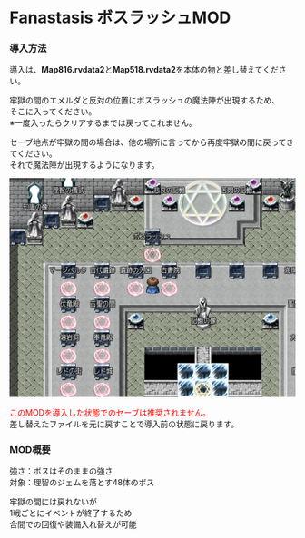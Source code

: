 # Fanastasis ボスラッシュMOD

### 導入方法
導入は、**Map816.rvdata2**と**Map518.rvdata2**を本体の物と差し替えてください。

牢獄の間のエメルダと反対の位置にボスラッシュの魔法陣が出現するため、\
そこに入ってください。\
※一度入ったらクリアするまでは戻ってこれません。

セーブ地点が牢獄の間の場合は、他の場所に言ってから再度牢獄の間に戻ってきてください。\
それで魔法陣が出現するようになります。

![牢獄の間のボスラッシュ魔法陣](img\20211223020502.png "牢獄の間のボスラッシュ魔法陣")

<font color="Red">このMODを導入した状態でのセーブは推奨されません。</font>\
差し替えたファイルを元に戻すことで導入前の状態に戻ります。

### MOD概要
強さ：ボスはそのままの強さ\
対象：理智のジェムを落とす48体のボス

牢獄の間には戻れないが\
1戦ごとにイベントが終了するため\
合間での回復や装備入れ替えが可能
